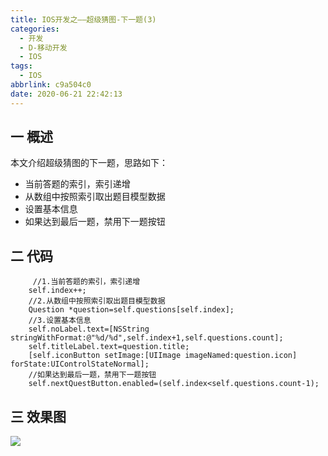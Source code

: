```yaml
---
title: IOS开发之——超级猜图-下一题(3)
categories:
  - 开发
  - D-移动开发
  - IOS
tags:
  - IOS
abbrlink: c9a504c0
date: 2020-06-21 22:42:13
---
```

## 一 概述

本文介绍超级猜图的下一题，思路如下：

* 当前答题的索引，索引递增
* 从数组中按照索引取出题目模型数据
* 设置基本信息
* 如果达到最后一题，禁用下一题按钮

<!--more-->


## 二 代码

```
	 //1.当前答题的索引，索引递增
    self.index++;
    //2.从数组中按照索引取出题目模型数据
    Question *question=self.questions[self.index];
    //3.设置基本信息
    self.noLabel.text=[NSString      stringWithFormat:@"%d/%d",self.index+1,self.questions.count];
    self.titleLabel.text=question.title;
    [self.iconButton setImage:[UIImage imageNamed:question.icon] forState:UIControlStateNormal];
    //如果达到最后一题，禁用下一题按钮
    self.nextQuestButton.enabled=(self.index<self.questions.count-1);
```

## 三 效果图

![][1]



[1]:https://cdn.jsdelivr.net/gh/PGzxc/CDN/blog-ios/ios-chaoji-caitu-nextquestion.gif